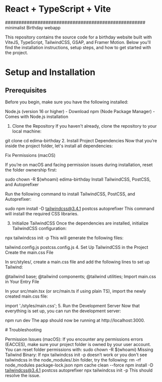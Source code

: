 # React + TypeScript + Vite




####################################################
minimalist Birthday webapp

This repository contains the source code for a birthday website built with ViteJS, TypeScript, TailwindCSS, GSAP, and Framer Motion. Below you'll find the installation instructions, setup steps, and how to get started with the project.

# Setup and Installation

## Prerequisites
Before you begin, make sure you have the following installed:

Node.js (version 16 or higher) - Download
npm (Node Package Manager) - Comes with Node.js installation
1. Clone the Repository
If you haven't already, clone the repository to your local machine:

git clone <repository-url>
cd edima-birthday
2. Install Project Dependencies
Now that you’re inside the project folder, let's install all dependencies:

Fix Permissions (macOS)

If you’re on macOS and facing permission issues during installation, reset the folder ownership first:

sudo chown -R $(whoami) edima-birthday
Install TailwindCSS, PostCSS, and Autoprefixer

Run the following command to install TailwindCSS, PostCSS, and Autoprefixer:

sudo npm install -D tailwindcss@3.4.1 postcss autoprefixer
This command will install the required CSS libraries.

3. Initialize TailwindCSS
Once the dependencies are installed, initialize TailwindCSS configuration:

npx tailwindcss init -p
This will generate the following files:

tailwind.config.js
postcss.config.js
4. Set Up TailwindCSS in the Project
Create the main.css File

In src/styles/, create a main.css file and add the following lines to set up Tailwind:

@tailwind base;
@tailwind components;
@tailwind utilities;
Import main.css in Your Entry File

In your src/main.tsx (or src/main.ts if using plain TS), import the newly created main.css file:

import './styles/main.css';
5. Run the Development Server
Now that everything is set up, you can run the development server:

npm run dev
The app should now be running at http://localhost:3000.

# Troubleshooting

Permission Issues (macOS): If you encounter any permissions errors (EACCES), make sure your project folder is owned by your user account. You can reset folder permissions with:
sudo chown -R $(whoami) <project-folder>
Missing Tailwind Binary: If npx tailwindcss init -p doesn’t work or you don't see tailwindcss in the node_modules/.bin folder, try the following:
rm -rf node_modules package-lock.json
npm cache clean --force
npm install -D tailwindcss@3.4.1 postcss autoprefixer
npx tailwindcss init -p
This should resolve the issue.
